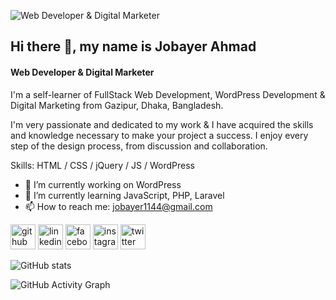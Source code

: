 ![Web Developer & Digital Marketer](https://scontent.fdac135-1.fna.fbcdn.net/v/t39.30808-6/265041231_109956488193987_8714301847810349905_n.jpg?stp=dst-jpg_s960x960&_nc_cat=109&ccb=1-7&_nc_sid=e3f864&_nc_ohc=tVb4Ea-TnLMAX8PhT-O&_nc_ht=scontent.fdac135-1.fna&oh=00_AT8vLZ6Oy3ty2VHfmMKjV9bdjLtOl5KFNx4feU9hV4Fj9A&oe=634C225C)
## Hi there 👋, my name is Jobayer Ahmad
#### Web Developer & Digital Marketer

I'm a self-learner of FullStack Web Development, WordPress Development & Digital Marketing from Gazipur, Dhaka, Bangladesh.

I'm very passionate and dedicated to my work & I have acquired the skills and knowledge necessary to make your project a success. I enjoy every step of the design process, from discussion and collaboration.

Skills: HTML / CSS / jQuery / JS / WordPress

- 🔭 I’m currently working on WordPress 
- 🌱 I’m currently learning JavaScript, PHP, Laravel 
- 📫 How to reach me: jobayer1144@gmail.com 


[<img src='https://cdn.jsdelivr.net/npm/simple-icons@3.0.1/icons/github.svg' alt='github' height='40'>](https://github.com/Jobayer10)  [<img src='https://cdn.jsdelivr.net/npm/simple-icons@3.0.1/icons/linkedin.svg' alt='linkedin' height='40'>](https://www.linkedin.com/in/jobayerahmad/)  [<img src='https://cdn.jsdelivr.net/npm/simple-icons@3.0.1/icons/facebook.svg' alt='facebook' height='40'>](https://www.facebook.com/Jb411)  [<img src='https://cdn.jsdelivr.net/npm/simple-icons@3.0.1/icons/instagram.svg' alt='instagram' height='40'>](https://www.instagram.com/jobayer10a/)  [<img src='https://cdn.jsdelivr.net/npm/simple-icons@3.0.1/icons/twitter.svg' alt='twitter' height='40'>](https://twitter.com/jobayer10a)  

![GitHub stats](https://github-readme-stats.vercel.app/api?username=Jobayer10&show_icons=true)  

![GitHub Activity Graph](https://activity-graph.herokuapp.com/graph?username=Jobayer10)  

